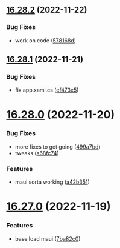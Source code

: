 ## [16.28.2](https://github.com/phandcock/GrampsView/compare/v16.28.1...v16.28.2) (2022-11-22)


### Bug Fixes

* work on code ([578168d](https://github.com/phandcock/GrampsView/commit/578168d5c7092f6f4c2b96553e89a8954d104a26))



## [16.28.1](https://github.com/phandcock/GrampsView/compare/v16.28.0...v16.28.1) (2022-11-21)


### Bug Fixes

* fix app.xaml.cs ([ef473e5](https://github.com/phandcock/GrampsView/commit/ef473e5482753d56fd7a72ebf1c85d12367ed066))



# [16.28.0](https://github.com/phandcock/GrampsView/compare/v16.27.0...v16.28.0) (2022-11-20)


### Bug Fixes

* more fixes to get going ([499a7bd](https://github.com/phandcock/GrampsView/commit/499a7bdb85c049cc64fa7956d2bb24c6687219d8))
* tweaks ([a68fc74](https://github.com/phandcock/GrampsView/commit/a68fc74f613b2eb589245fbe44a14abbb4b88231))


### Features

* maui sorta working ([a42b351](https://github.com/phandcock/GrampsView/commit/a42b351766f8288aaff8bd4e26f3f4743434f8a4))



# [16.27.0](https://github.com/phandcock/GrampsView/compare/v16.26.22...v16.27.0) (2022-11-19)


### Features

* base load maui ([7ba82c0](https://github.com/phandcock/GrampsView/commit/7ba82c05d5c9a047eee95d9a217972b11fcf4ccc))



